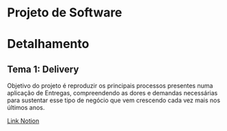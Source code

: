 # Projeto de Software

# Detalhamento

## Tema 1: Delivery

Objetivo do projeto é reproduzir os principais processos presentes numa aplicação de Entregas, compreendendo as dores e demandas necessárias para sustentar esse tipo de negócio que vem crescendo cada vez mais nos últimos anos.

[Link Notion](https://www.notion.so/Produto-74c11cb08bc640d3858d0138b3a7c444)
